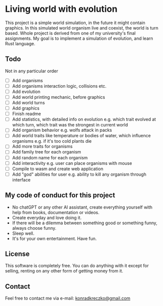 # Living world with evolution

This project is a simple world simulation, in the future it might contain graphics. In this simulated world organism live and coexist, the world is turn based. Whole project is derived from one of my university's final assignments. My goal is to implement a simulation of evolution, and learn Rust language.

## Todo

Not in any particular order

- [ ] Add organisms
- [ ] Add organisms interaction logic, collisions etc.
- [ ] Add evolution
- [ ] Add world printing mechanic, before graphics
- [ ] Add world turns
- [ ] Add graphics
- [ ] Finish readme
- [ ] Add statistics, with detailed info on evolution e.g. which trait evolved at which turn, which trait was the strongest in current world
- [ ] Add organism behavior e.g. wolfs attack in packs
- [ ] Add world traits like temperature or bodies of water, which influence organisms e.g. if it's too cold plants die
- [ ] Add more traits for organisms
- [ ] Add family tree for each organism
- [ ] Add random name for each organism
- [ ] Add interactivity e.g. user can place organisms with mouse
- [ ] Compile to wasm and create web application
- [ ] Add "god" abilities for user e.g. ability to kill any organism through interface

## My code of conduct for this project

- No chatGPT or any other AI assistant, create everything yourself with help from books, documentation or videos.
- Create everyday and love doing it.
- If there will be a dilemma between something good or something funny, always choose funny.
- Sleep well.
- It's for your own entertainment. Have fun.

## License

This software is completely free. You can do anything with it except for selling, renting on any other form of getting money from it.

## Contact

Feel free to contact me via e-mail: konradkreczko@gmail.com
